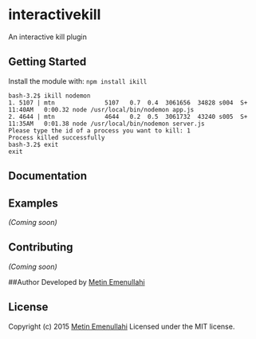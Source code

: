 # interactivekill

An interactive kill plugin

## Getting Started
Install the module with: `npm install ikill`

```shell
bash-3.2$ ikill nodemon
1. 5107 | mtn              5107   0.7  0.4  3061656  34828 s004  S+   11:40AM   0:00.32 node /usr/local/bin/nodemon app.js
2. 4644 | mtn              4644   0.2  0.5  3061732  43240 s005  S+   11:35AM   0:01.38 node /usr/local/bin/nodemon server.js
Please type the id of a process you want to kill: 1
Process killed successfully
bash-3.2$ exit
exit
```

## Documentation

## Examples
_(Coming soon)_

## Contributing
_(Coming soon)_

##Author
Developed by [Metin Emenullahi](https://github.com/0xmtn/)

## License
Copyright (c) 2015 [Metin Emenullahi](https://github.com/0xmtn/) 
Licensed under the MIT license.
